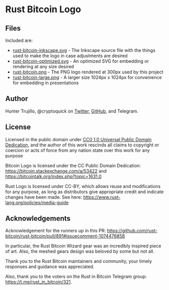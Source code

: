 # Rust Bitcoin Logo

## Files

Included are:

- [rust-bitcoin-inkscape.svg](./rust-bitcoin-inkscape.svg) - The Inkscape source file with the things used to make the logo in case adjustments are desired
- [rust-bitcoin-optimized.svg](./rust-bitcoin-optimized.svg) - An optimized SVG for embedding or rendering at any size desired
- [rust-bitcoin.png](./rust-bitcoin.png) - The PNG logo rendered at 300px used by this project
- [rust-bitcoin-large.png](./rust-bitcoin-large.png) - A larger size 1024px x 1024px for convenience for embedding in presentations

## Author

Hunter Trujillo, @cryptoquick on [Twitter](https://twitter.com/cryptoquick), [GitHub](https://github.com/cryptoquick), and Telegram.

## License

Licensed in the public domain under [CC0 1.0 Universal Public Domain Dedication](https://creativecommons.org/publicdomain/zero/1.0/), and the author of this work rescinds all claims to copyright or coercion or acts of force from any nation state over this work for any purpose

Bitcoin Logo is licensed under the CC Public Domain Dedication: <https://bitcoin.stackexchange.com/a/53422> and <https://bitcointalk.org/index.php?topic=1631.0>

Rust Logo is licensed under CC-BY, which allows reuse and modifications for any purpose, as long as distributors give appropriate credit and indicate changes have been made. See here: <https://www.rust-lang.org/policies/media-guide>

## Acknowledgements

Acknowledgement for the runners up in this PR: <https://github.com/rust-bitcoin/rust-bitcoin/pull/891#issuecomment-1074476858>

In particular, the Rust Bitcoin Wizard gear was an incredibly inspired piece of art. Also, the meshed gears design was beloved by some but not all.

Thank you to the Rust Bitcoin maintainers and community, your timely responses and guidance was appreciated.

Also, thank you to the voters on the Rust in Bitcoin Telegram group: <https://t.me/rust_in_bitcoin/321>.
